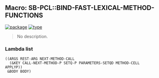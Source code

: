 ## Macro: SB-PCL::BIND-FAST-LEXICAL-METHOD-FUNCTIONS
[![package](https://img.shields.io/badge/Package-SB--PCL-5f9ea0.svg?style=social&colorA=999999)](../) [![type](https://img.shields.io/badge/Type-Macro-5f9ea0.svg?style=social&colorA=999999)](../#macro) 

> No description.

### Lambda list
```
((ARGS REST-ARG NEXT-METHOD-CALL
  (&KEY CALL-NEXT-METHOD-P SETQ-P PARAMETERS-SETQD METHOD-CELL APPLYP))
 &BODY BODY)
```
